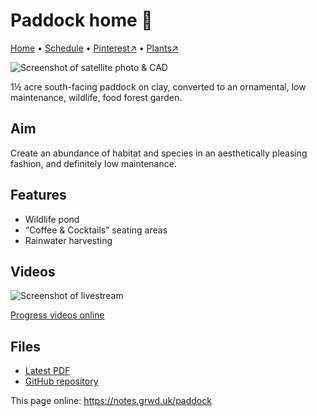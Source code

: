 # Paddock home 🏡

[Home](https://notes.grwd.uk/paddock) • [Schedule](https://notes.grwd.uk/paddock-schedule) • [Pinterest↗](https://pinterest.co.uk/NatureWorksGarden/) • [Plants↗](https://bit.ly/natureworks-plants)

![Screenshot of satellite photo & CAD](https://res.cloudinary.com/growdigital/image/upload/w_320/v1640208551/paddock/paddock-screenshot-begin.jpg)

1½ acre south-facing paddock on clay, converted to an ornamental, low maintenance, wildlife, food forest garden.

## Aim

Create an abundance of habitat and species in an aesthetically pleasing fashion, and definitely low maintenance.

## Features

* Wildlife pond
* “Coffee & Cocktails” seating areas
* Rainwater harvesting

## Videos

![Screenshot of livestream](https://res.cloudinary.com/growdigital/image/upload/w_320/v1638362351/clifftop/clifftop-livestream.jpg)

[Progress videos online](https://bit.ly/paddock-playlist)

## Files

* [Latest PDF](https://github.com/growdigital/paddock/blob/main/paddock.pdf)
* [GitHub repository](https://github.com/growdigital/paddock)

This page online: <https://notes.grwd.uk/paddock>

